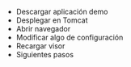 - Descargar aplicación demo
- Desplegar en Tomcat
- Abrir navegador
- Modificar algo de configuración
- Recargar visor
- Siguientes pasos

